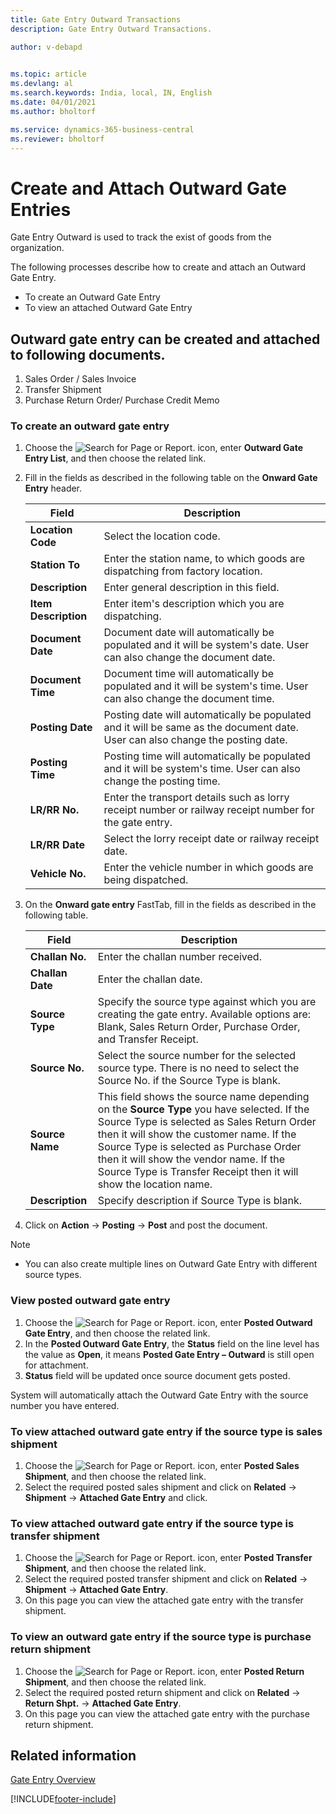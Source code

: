 ```yaml
---
title: Gate Entry Outward Transactions
description: Gate Entry Outward Transactions.

author: v-debapd

    
ms.topic: article
ms.devlang: al
ms.search.keywords: India, local, IN, English
ms.date: 04/01/2021
ms.author: bholtorf

ms.service: dynamics-365-business-central
ms.reviewer: bholtorf
---
```

# Create and Attach Outward Gate Entries



Gate Entry Outward is used to track the exist of goods from the organization.

The following processes describe how to create and attach an Outward Gate Entry.

- To create an Outward Gate Entry
- To view an attached Outward Gate Entry


## Outward gate entry can be created and attached to following documents.

1. Sales Order / Sales Invoice
2. Transfer Shipment
3. Purchase Return Order/ Purchase Credit Memo

### To create an outward gate entry

1. Choose the ![Search for Page or Report.](image/search_small.png "Search for Page or Report icon") icon, enter **Outward Gate Entry List**, and then choose the related link.
2. Fill in the fields as described in the following table on the **Onward Gate Entry** header.

    |Field|Description|  
    |---------------------------------|---------------------------------------|  
    |**Location Code**|Select the location code.|
    |**Station To**|Enter the station name, to which goods are dispatching from factory location.|
    |**Description**|Enter general description in this field.|
    |**Item Description**|Enter item's description which you are dispatching.|
    |**Document Date**|Document date will automatically be populated and it will be system's date. User can also change the document date.|
    |**Document Time**|Document time will automatically be populated and it will be system's time. User can also change the document time.|
    |**Posting Date**|Posting date will automatically be populated and it will be same as the document date. User can also change the posting date.|
    |**Posting Time**|Posting time will automatically be populated and it will be system's time. User can also change the posting time.|
    |**LR/RR No.**|Enter the transport details such as lorry receipt number or railway receipt number for the gate entry.|
    |**LR/RR Date**|Select the lorry receipt date or railway receipt date.|
    |**Vehicle No.**|Enter the vehicle number in which goods are being dispatched.|

3.  On the **Onward gate entry** FastTab, fill in the fields as described in the following table.

    |Field|Description|  
    |---------------------------------|---------------------------------------|  
    |**Challan No.**|Enter the challan number received.|
    |**Challan Date**|Enter the challan date.|
    |**Source Type**|Specify the source type against which you are creating the gate entry. Available options are: Blank, Sales Return Order, Purchase Order, and Transfer Receipt.|
    |**Source No.**|Select the source number for the selected source type. There is no need to select the Source No. if the Source Type is blank.|
    |**Source Name**| This field shows the source name depending on the **Source Type** you have selected. If the Source Type is selected as Sales Return Order then it will show the customer name. If the Source Type is selected as Purchase Order then it will show the vendor name. If the Source Type is Transfer Receipt then it will show the location name.|
    |**Description**|Specify description if Source Type is blank.|

4. Click on **Action** -> **Posting** -> **Post** and post the document.

> [!NOTE]
> - You can also create multiple lines on Outward Gate Entry with different source types.

### View posted outward gate entry

1. Choose the ![Search for Page or Report.](image/search_small.png "Search for Page or Report icon") icon, enter **Posted Outward Gate Entry**, and then choose the related link.
2. In the **Posted Outward Gate Entry**, the **Status** field on the line level has the value as **Open**, it means **Posted Gate Entry – Outward** is still open for attachment. 
3. **Status** field will be updated once source document gets posted.  

System will automatically attach the Outward Gate Entry with the source number you have entered.
### To view attached outward gate entry if the source type is sales shipment


1. Choose the ![Search for Page or Report.](image/search_small.png "Search for Page or Report icon") icon, enter **Posted Sales Shipment**, and then choose the related link.
2. Select the required posted sales shipment and click on **Related** -> **Shipment** -> **Attached Gate Entry** and click.


### To view attached outward gate entry if the source type is transfer shipment

1. Choose the ![Search for Page or Report.](image/search_small.png "Search for Page or Report icon") icon, enter **Posted Transfer Shipment**, and then choose the related link.
2. Select the required posted transfer shipment and click on **Related** -> **Shipment** -> **Attached Gate Entry**.
3. On this page you can view the attached gate entry with the transfer shipment.


### To view an outward gate entry if the source type is purchase return shipment

1. Choose the ![Search for Page or Report.](image/search_small.png "Search for Page or Report icon") icon, enter **Posted Return Shipment**, and then choose the related link.
2. Select the required posted return shipment and click on **Related** -> **Return Shpt.** -> **Attached Gate Entry**.
3. On this page you can view the attached gate entry with the purchase return shipment.





## Related information 
[Gate Entry Overview](Gate-Entry-001-Basic-Setup.md)







[!INCLUDE[footer-include](../../includes/footer-banner.md)]